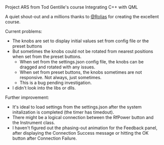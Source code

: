 Project ARS from Tod Gentille's course Integrating C++ with QML

A quiet shout-out and a millions thanks to [@Rolias](https://github.com/Rolias) for creating the excellent course.

Current problems:
* The knobs are set to display initial values set from config file or the preset buttons
* But sometimes the knobs could not be rotated from nearest positions when set from the preset buttons.
    * When set from the settings.json config file, the knobs can be dragged and rotated with any issues.
    * When set from preset buttons, the knobs sometimes are not responsive. Not always, just sometimes.
    * This is a bug pending investigation.
* I didn't look into the libs or dlls.

Further improvement:
* It's ideal to load settings from the settings.json after the system initalization is completed (the timer has timedout).
* There might be a logical connection between the RfPower button and the Instrument class.
* I haven't figured out the phasing-out animation for the Feedback panel, after displaying the Connection Success message or hitting the OK button after Connection Failure.
